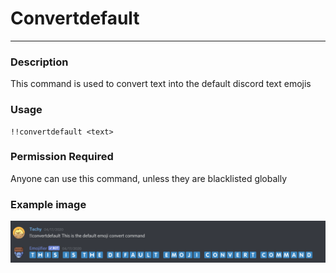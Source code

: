 # Convertdefault
---
### Description
This command is used to convert text into the default discord text emojis
### Usage
```
!!convertdefault <text>
```
### Permission Required
Anyone can use this command, unless they are blacklisted globally

### Example image
![convert example](../images/convertdefault.PNG)
